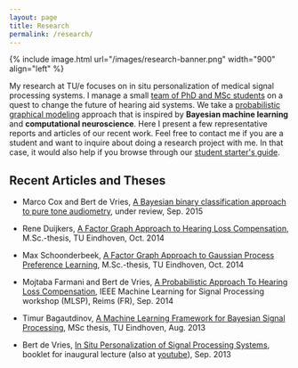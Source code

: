 ```yaml
---
layout: page
title: Research
permalink: /research/
---
```


{% include image.html url="/images/research-banner.png" width="900" align="left" %}

My research at TU/e focuses on in situ personalization of medical signal processing systems. I manage a small [team of PhD and MSc students](http://spsbrats.org) on a quest to change the future of hearing aid systems. We take a [probabilistic graphical modeling](https://en.wikipedia.org/wiki/Graphical_model) approach that is inspired by **Bayesian machine learning** and **computational neuroscience**. Here I present a few representative reports and articles of our recent work. Feel free to contact me if you are a student and want to inquire about doing a research project with me. In that case, it would also help if you browse through our [student starter's guide](./starters-guide).

## Recent Articles and Theses

- Marco Cox and Bert de Vries, [A Bayesian binary classification approach to pure tone audiometry](http://arxiv.org/abs/1511.08670), under review, Sep. 2015

- Rene Duijkers, [A Factor Graph Approach to Hearing Loss Compensation](https://www.dropbox.com/s/znir6dfzfgnmn3g/Duijkers%20-%202014%20MSc%20Thesis%20-%20A%20Factor%20Graph%20Approach%20to%20Hearing%20Loss%20Compensation.pdf?dl=0), M.Sc.-thesis, TU Eindhoven, Oct. 2014

- Max Schoonderbeek, [A Factor Graph Approach to Gaussian Process Preference Learning](https://www.dropbox.com/s/dmj4omyr7vvyyae/Schoonderbeek%20-%20Oct2014%20-%20Msc%20Thesis%20-%20A%20Factor%20Graph%20Approach%20to%20GP%20Preference%20Learning.pdf?dl=0), M.Sc.-thesis, TU Eindhoven, Oct. 2014

- Mojtaba Farmani and Bert de Vries, [A Probabilistic Approach To Hearing Loss Compensation](https://www.dropbox.com/s/jwtcszccsihbt3d/FarmaniDevries%20-%20MLSP%202014%20-%20Probabilistic-approach-to-hearing.pdf?dl=0), IEEE Machine Learning for Signal Processing workshop (MLSP), Reims (FR), Sep. 2014

- Timur Bagautdinov, [A Machine Learning Framework for Bayesian Signal Processing](https://www.dropbox.com/s/d4j5v5y9nt55v8n/bagautdinov-thesis.final.pdf?dl=0), MSc thesis, TU Eindhoven, Aug. 2013

- Bert de Vries, [In Situ Personalization of Signal Processing Systems](https://pure.tue.nl/ws/files/3682681/vries2013.pdf), booklet for inaugural lecture (also at [youtube](http://goo.gl/EoU0SE)), Sep. 2013
